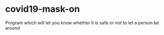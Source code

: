 # covid19-mask-on
Program which will let you know whether it is safe or not to let a person be around

